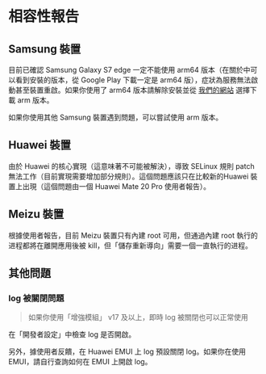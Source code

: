 # 相容性報告

## Samsung 裝置

目前已確認 Samsung Galaxy S7 edge 一定不能使用 arm64 版本（在關於中可以看到安裝的版本，從 Google Play 下載一定是 arm64 版），症狀為服務無法啟動甚至裝置重啟。如果你使用了 arm64 版本請解除安裝並從 [我們的網站](https://rikka.app/storage_redirect) 選擇下載 arm 版本。

如果你使用其他 Samsung 裝置遇到問題，可以嘗試使用 arm 版本。

## Huawei 裝置

由於 Huawei 的核心實現（這意味著不可能被解決），導致 SELinux 規則 patch 無法工作（目前實現需要增加部分規則）。這個問題應該只在比較新的Huawei 裝置上出現（這個問題由一個 Huawei Mate 20 Pro 使用者報告）。

## Meizu 裝置

根據使用者報告，目前 Meizu 裝置只有內建 root 可用，但通過內建 root 執行的进程都將在離開應用後被 kill，但「儲存重新導向」需要一個一直執行的进程。

## 其他問題

### log 被關閉問題

> 如果你使用「增強模組」 v17 及以上，即時 log 被關閉也可以正常使用

在「開發者設定」中檢查 log 是否開啟。

另外，據使用者反饋，在 Huawei EMUI 上 log 預設關閉 log。如果你在使用 EMUI，請自行查詢如何在 EMUI 上開啟 log。